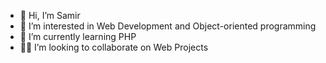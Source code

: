- 👋 Hi, I’m Samir
- 👀 I’m interested in Web Development and Object-oriented programming
- 🌱 I’m currently learning PHP
- 👨‍💻 I’m looking to collaborate on Web Projects

<!---
samiscold/samiscold is a ✨ special ✨ repository because its `README.md` (this file) appears on your GitHub profile.
You can click the Preview link to take a look at your changes.
--->
